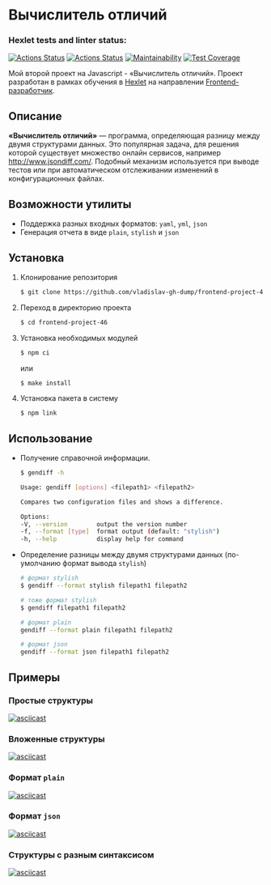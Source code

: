 # Вычислитель отличий

### Hexlet tests and linter status:
[![Actions Status](https://github.com/vladislav-gh-dump/frontend-project-46/actions/workflows/node-js.yml/badge.svg)](https://github.com/vladislav-gh-dump/frontend-project-46/actions)
[![Actions Status](https://github.com/vladislav-gh-dump/frontend-project-46/actions/workflows/hexlet-check.yml/badge.svg)](https://github.com/vladislav-gh-dump/frontend-project-46/actions)
[![Maintainability](https://api.codeclimate.com/v1/badges/02b3b1e5fb5f8547a5a4/maintainability)](https://codeclimate.com/github/vladislav-gh-dump/frontend-project-46/maintainability)
[![Test Coverage](https://api.codeclimate.com/v1/badges/02b3b1e5fb5f8547a5a4/test_coverage)](https://codeclimate.com/github/vladislav-gh-dump/frontend-project-46/test_coverage)

Мой второй проект на Javascript - «Вычислитель отличий». Проект разработан в рамках обучения в [Hexlet](https://ru.hexlet.io/) на направлении [Frontend-разработчик](https://ru.hexlet.io/programs/frontend/).

## Описание
**«Вычислитель отличий»** — программа, определяющая разницу между двумя структурами данных. Это популярная задача, для решения которой существует множество онлайн сервисов, например http://www.jsondiff.com/. Подобный механизм используется при выводе тестов или при автоматическом отслеживании изменений в конфигурационных файлах.

## Возможности утилиты
 - Поддержка разных входных форматов: `yaml`, `yml`, `json`
 - Генерация отчета в виде `plain`, `stylish` и `json`

## Установка
1. Клонирование репозитория
   
    ```bash
    $ git clone https://github.com/vladislav-gh-dump/frontend-project-46.git
    ```

2. Переход в директорию проекта
   
    ```bash
    $ cd frontend-project-46
    ```

3. Установка необходимых модулей
   
    ```bash
    $ npm ci
    ```
   или

    ```bash
    $ make install
    ```

4. Установка пакета в систему
   
    ```bash
    $ npm link
    ```

## Использование
 - Получение справочной информации. 
  
    ```bash
    $ gendiff -h

    Usage: gendiff [options] <filepath1> <filepath2>

    Compares two configuration files and shows a difference. 

    Options:
    -V, --version        output the version number
    -f, --format [type]  format output (default: "stylish")
    -h, --help           display help for command
    ```

 - Определение разницы между двумя структурами данных (по-умолчанию формат вывода `stylish`)

    ```bash
    # формат stylish
    $ gendiff --format stylish filepath1 filepath2

    # тоже формат stylish
    $ gendiff filepath1 filepath2

    # формат plain
    gendiff --format plain filepath1 filepath2
    
    # формат json
    gendiff --format json filepath1 filepath2
    ```

## Примеры
### Простые структуры
[![asciicast](https://asciinema.org/a/EHTG7h9TC6biuz5OvpNHWo2pk.svg)](https://asciinema.org/a/EHTG7h9TC6biuz5OvpNHWo2pk)

### Вложенные структуры
[![asciicast](https://asciinema.org/a/YnAebrI2kcJTE2AqbrOJbd49P.svg)](https://asciinema.org/a/YnAebrI2kcJTE2AqbrOJbd49P)

### Формат `plain`
[![asciicast](https://asciinema.org/a/C2WsJ64GILh8IZDHfhajpi6WN.svg)](https://asciinema.org/a/C2WsJ64GILh8IZDHfhajpi6WN)

### Формат `json`
[![asciicast](https://asciinema.org/a/vYHbrVW9L5thX3qdSQ28Gags3.svg)](https://asciinema.org/a/vYHbrVW9L5thX3qdSQ28Gags3)

### Структуры с разным синтаксисом
[![asciicast](https://asciinema.org/a/4450j44Rm7gRTiV1SJaFVGaZt.svg)](https://asciinema.org/a/4450j44Rm7gRTiV1SJaFVGaZt)